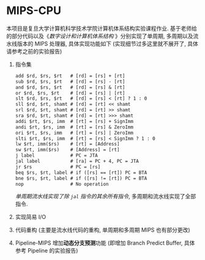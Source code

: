 # MIPS-CPU

本项目是复旦大学计算机科学技术学院计算机体系结构实验课程作业. 基于老师给的部分代码以及《*数字设计和计算机体系结构* 》分别实现了单周期, 多周期以及流水线版本的 MIPS 处理器, 具体实现功能如下 (实现细节过多这里就不展开了, 具体请参考之前的实验报告)



1. 指令集

    ```txt
    add $rd, $rs, $rt   # [rd] = [rs] + [rt]
    sub $rd, $rs, $rt   # [rd] = [rs] - [rt]
    and $rd, $rs, $rt   # [rd] = [rs] & [rt]
    or $rd, $rs, $rt    # [rd] = [rs] | [rt]
    slt $rd, $rs, $rt   # [rd] = [rs] < [rt] ? 1 : 0
    sll $rd, $rt, shamt # [rd] = [rt] << shamt
    srl $rd, $rt, shamt # [rd] = [rt] >> shamt
    sra $rd, $rt, shamt # [rd] = [rt] >>> shamt
    addi $rt, $rs, imm  # [rt] = [rs] + SignImm
    andi $rt, $rs, imm  # [rt] = [rs] & ZeroImm
    ori $rt, $rs, imm   # [rt] = [rs] | ZeroImm
    slti $rt, $rs, imm  # [rt] = [rs] < SignImm ? 1 : 0
    lw $rt, imm($rs)    # [rt] = [Address]
    sw $rt, imm($rs)    # [Address] = [rt]
    j label             # PC = JTA
    jal label           # [ra] = PC + 4, PC = JTA
    jr $rs              # PC = [rs]
    beq $rs, $rt, label # if ([rs] == [rt]) PC = BTA
    bne $rs, $rt, label # if ([rs] != [rt]) PC = BTA
    nop                 # No operation
    ```
    
	*单周期流水线实现了除 `jal` 指令的其余所有指令*, 多周期和流水线实现了全部指令.

2. 实现简易 I/O
3. 代码重构 (主要是流水线代码的重构, 单周期和多周期 MIPS 也有部分更改)
4. Pipeline-MIPS 增加**动态分支预测**功能 (即增加 Branch Predict Buffer, 具体参考 Pipeline 的实验报告)
